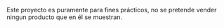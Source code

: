 Este proyecto es puramente para fines prácticos, no se pretende vender ningun producto que en él se muestran.
